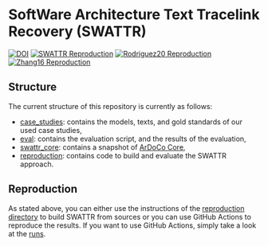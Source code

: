 # SoftWare Architecture Text Tracelink Recovery (SWATTR)
[![DOI](https://zenodo.org/badge/359732572.svg)](https://zenodo.org/badge/latestdoi/359732572)
[![SWATTR Reproduction](https://github.com/ArDoCo/SWATTR/actions/workflows/reproduction.yml/badge.svg)](https://github.com/ArDoCo/SWATTR/actions/workflows/reproduction.yml)
[![Rodriguez20 Reproduction](https://github.com/ArDoCo/SWATTR/actions/workflows/reproduction-rodriguez.yml/badge.svg)](https://github.com/ArDoCo/SWATTR/actions/workflows/reproduction-rodriguez.yml)
[![Zhang16 Reproduction](https://github.com/ArDoCo/SWATTR/actions/workflows/reproduction-zhang.yml/badge.svg)](https://github.com/ArDoCo/SWATTR/actions/workflows/reproduction-zhang.yml)

## Structure
The current structure of this repository is currently as follows:
* [case_studies](case_studies): contains the models, texts, and gold standards of our used case studies,
* [eval](eval): contains the evaluation script, and the results of the evaluation,
* [swattr_core](swattr_core): contains a snapshot of [ArDoCo Core](https://github.com/ArDoCo/Core),
* [reproduction](reproduction): contains code to build and evaluate the SWATTR approach.

## Reproduction
As stated above, you can either use the instructions of the [reproduction directory](reproduction) to build SWATTR from sources or you can use GitHub Actions to reproduce the results.
If you want to use GitHub Actions, simply take a look at the [runs](https://github.com/ArDoCo/SWATTR/actions).

